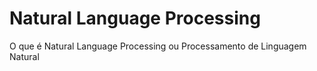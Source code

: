 #  Natural Language Processing
O que é  Natural Language Processing ou Processamento de Linguagem Natural
